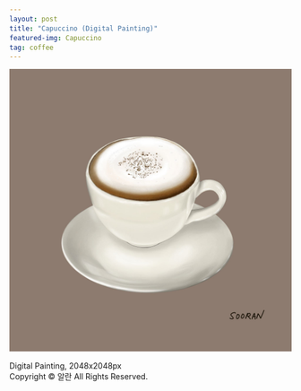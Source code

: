 ```yaml
---
layout: post
title: "Capuccino (Digital Painting)"
featured-img: Capuccino
tag: coffee
---
```


![](/assets/img/posts/Capuccino.jpg)

Digital Painting, 2048x2048px  
Copyright © 알란 All Rights Reserved.
